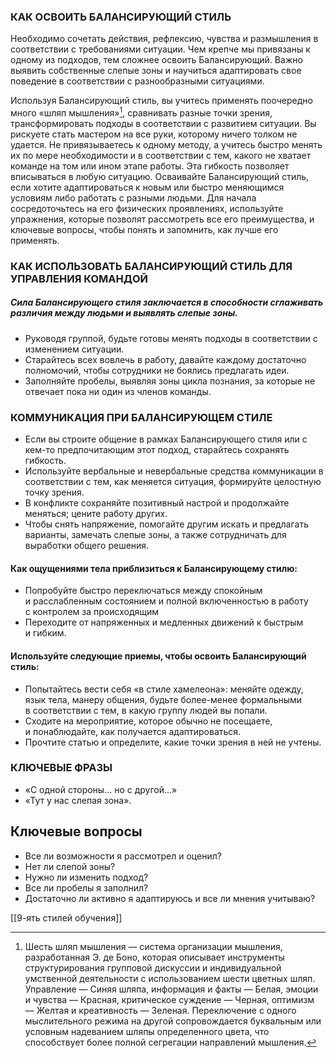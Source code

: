### КАК ОСВОИТЬ БАЛАНСИРУЮЩИЙ СТИЛЬ
Необходимо сочетать действия, рефлексию, чувства и размышления в соответствии с требованиями ситуации. Чем крепче мы привязаны к одному из подходов, тем сложнее освоить Балансирующий. Важно выявить собственные слепые зоны и научиться адаптировать свое поведение в соответствии с разнообразными ситуациями.

Используя Балансирующий стиль, вы учитесь применять поочередно много «шляп мышления»[^1], сравнивать разные точки зрения, трансформировать подходы в соответствии с развитием ситуации. Вы рискуете стать мастером на все руки, которому ничего толком не удается. Не привязываетесь к одному методу, а учитесь быстро менять их по мере необходимости и в соответствии с тем, какого не хватает команде на том или ином этапе работы. Эта гибкость позволяет вписываться в любую ситуацию. Осваивайте Балансирующий стиль, если хотите адаптироваться к новым или быстро меняющимся условиям либо работать с разными людьми. Для начала сосредоточьтесь на его физических проявлениях, используйте упражнения, которые позволят рассмотреть все его преимущества, и ключевые вопросы, чтобы понять и запомнить, как лучше его применять.

### КАК ИСПОЛЬЗОВАТЬ БАЛАНСИРУЮЩИЙ СТИЛЬ ДЛЯ УПРАВЛЕНИЯ КОМАНДОЙ
##### Сила Балансирующего стиля заключается в способности сглаживать различия между людьми и выявлять слепые зоны. 
- Руководя группой, будьте готовы менять подходы в соответствии с изменением ситуации. 
- Старайтесь всех вовлечь в работу, давайте каждому достаточно полномочий, чтобы сотрудники не боялись предлагать идеи. 
- Заполняйте пробелы, выявляя зоны цикла познания, за которые не отвечает пока ни один из членов команды.

### КОММУНИКАЦИЯ ПРИ БАЛАНСИРУЮЩЕМ СТИЛЕ
- Если вы строите общение в рамках Балансирующего стиля или с кем-то предпочитающим этот подход, старайтесь сохранять гибкость. 
- Используйте вербальные и невербальные средства коммуникации в соответствии с тем, как меняется ситуация, формируйте целостную точку зрения. 
- В конфликте сохраняйте позитивный настрой и продолжайте меняться; цените работу других. 
- Чтобы снять напряжение, помогайте другим искать и предлагать варианты, замечать слепые зоны, а также сотрудничать для выработки общего решения.

#### Как ощущениями тела приблизиться к Балансирующему стилю:
- Попробуйте быстро переключаться между спокойным и расслабленным состоянием и полной включенностью в работу с контролем за происходящим
-  Переходите от напряженных и медленных движений к быстрым и гибким.

#### Используйте следующие приемы, чтобы освоить Балансирующий стиль:
- Попытайтесь вести себя «в стиле хамелеона»: меняйте одежду, язык тела, манеру общения, будьте более-менее формальными в соответствии с тем, в какую группу людей вы попали. 
- Сходите на мероприятие, которое обычно не посещаете, и понаблюдайте, как получается адаптироваться. 
- Прочтите статью и определите, какие точки зрения в ней не учтены.


### КЛЮЧЕВЫЕ ФРАЗЫ 
- «С одной стороны... но с другой...» 
- «Тут у нас слепая зона».

## Ключевые вопросы
- Все ли возможности я рассмотрел и оценил? 
- Нет ли слепой зоны? 
- Нужно ли изменить подход? 
- Все ли пробелы я заполнил? 
- Достаточно ли активно я адаптируюсь и все ли мнения учитываю?

[[9-ять стилей обучения]]

[^1]: Шесть шляп мышления — система организации мышления, разработанная Э. де Боно, которая описывает инструменты структурирования групповой дискуссии и индивидуальной умственной деятельности с использованием шести цветных шляп. Управление — Синяя шляпа, информация и факты — Белая, эмоции и чувства — Красная, критическое суждение — Черная, оптимизм — Желтая и креативность — Зеленая. Переключение с одного мыслительного режима на другой сопровождается буквальным или условным надеванием шляпы определенного цвета, что способствует более полной сегрегации направлений мышления.